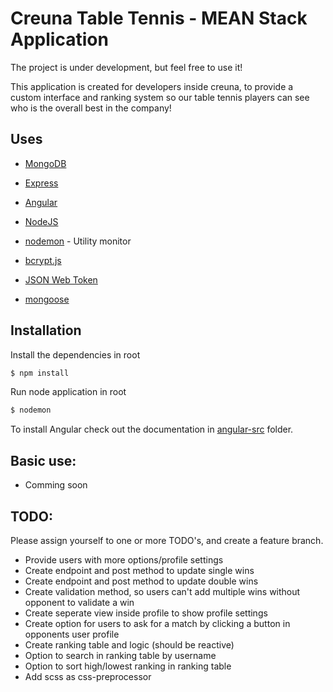 # Creuna Table Tennis - MEAN Stack Application

The project is under development, but feel free to use it!

This application is created for developers inside creuna, to provide a custom interface and ranking system so our table tennis players can see who is the overall best in the company!

## Uses

* [MongoDB](https://www.mongodb.com/)
* [Express](https://expressjs.com/)
* [Angular](https://angular.io/)
* [NodeJS](https://nodejs.org/en/)

* [nodemon](https://nodemon.io/) - Utility monitor
* [bcrypt.js](https://github.com/dcodeIO/bcrypt.js)
* [JSON Web Token](https://jwt.io/)
* [mongoose](http://mongoosejs.com/)

## Installation

Install the dependencies in root

```sh
$ npm install
```

Run node application in root

```sh
$ nodemon
```

To install Angular check out the documentation in [angular-src](/angular-src/README.md) folder.

## Basic use:

* Comming soon

## TODO:

Please assign yourself to one or more TODO's, and create a feature branch.

* Provide users with more options/profile settings
* Create endpoint and post method to update single wins
* Create endpoint and post method to update double wins
* Create validation method, so users can't add multiple wins without opponent to validate a win
* Create seperate view inside profile to show profile settings
* Create option for users to ask for a match by clicking a button in opponents user profile
* Create ranking table and logic (should be reactive)
* Option to search in ranking table by username
* Option to sort high/lowest ranking in ranking table
* Add scss as css-preprocessor